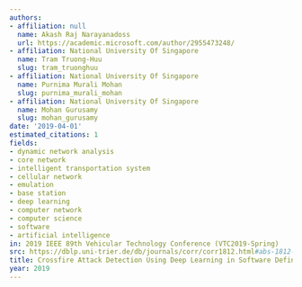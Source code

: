 ```yaml
---
authors:
- affiliation: null
  name: Akash Raj Narayanadoss
  url: https://academic.microsoft.com/author/2955473248/
- affiliation: National University Of Singapore
  name: Tram Truong-Huu
  slug: tram_truonghuu
- affiliation: National University Of Singapore
  name: Purnima Murali Mohan
  slug: purnima_murali_mohan
- affiliation: National University Of Singapore
  name: Mohan Gurusamy
  slug: mohan_gurusamy
date: '2019-04-01'
estimated_citations: 1
fields:
- dynamic network analysis
- core network
- intelligent transportation system
- cellular network
- emulation
- base station
- deep learning
- computer network
- computer science
- software
- artificial intelligence
in: 2019 IEEE 89th Vehicular Technology Conference (VTC2019-Spring)
src: https://dblp.uni-trier.de/db/journals/corr/corr1812.html#abs-1812-03639
title: Crossfire Attack Detection Using Deep Learning in Software Defined ITS Networks
year: 2019
---
```

